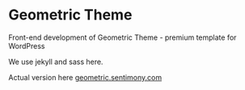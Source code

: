 # Geometric Theme

Front-end development of Geometric Theme - premium template for WordPress

We use jekyll and sass here.

Actual version here [geometric.sentimony.com](http://geometric.sentimony.com)
